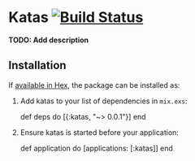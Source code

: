 # Katas [![Build Status][BS img]][Build Status]

**TODO: Add description**

## Installation

If [available in Hex](https://hex.pm/docs/publish), the package can be installed as:

  1. Add katas to your list of dependencies in `mix.exs`:

        def deps do
          [{:katas, "~> 0.0.1"}]
        end

  2. Ensure katas is started before your application:

        def application do
          [applications: [:katas]]
        end

[Build Status]: https://travis-ci.org/sponomarev/elixir_katas
[BS img]: https://travis-ci.org/sponomarev/elixir_katas.svg
